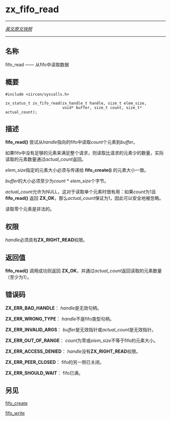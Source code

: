 # zx_fifo_read
---

[*英文原文快照*](https://github.com/fuchsia-mirror/zircon/blob/9b1d42b6f62ed4a4fe443eb03e020c74abcc8875/docs/syscalls/fifo_read.md)

---
<!-- ## NAME -->
## 名称

<!-- fifo_read - read data from a fifo -->
fifo_read —— 从fifo中读取数据

<!-- ## SYNOPSIS -->
## 概要

```
#include <zircon/syscalls.h>

zx_status_t zx_fifo_read(zx_handle_t handle, size_t elem_size,
                         void* buffer, size_t count, size_t* actual_count);
```

<!-- ## DESCRIPTION -->
## 描述

<!-- **fifo_read**() attempts to read up to *count* elements from the fifo
*handle* into *buffer*. -->
**fifo_read()** 尝试从*handle*指向的fifo中读取*count*个元素到*buffer*。

<!-- Fewer elements may be read than requested if there are insufficient
elements in the fifo to fulfill the entire request. The number of
elements actually read is returned via *actual_count*. -->
如果fifo中没有足够的元素来满足整个请求，则读取比请求的元素少的数量，实际读取的元素数量通过*actual_count*返回。

<!-- The element size specified by *elem_size* must match the element size
that was passed into **fifo_create**(). -->
*elem_size*指定的元素大小必须与传递给 **fifo_create()** 的元素大小一致。

<!-- *buffer* must have a size of at least *count * elem_size* bytes. -->
*buffer*的大小必须至少为*count* * *elem_size*个字节。
 
<!-- *actual_count* is allowed to be NULL. This is useful when reading
a single element: if *count* is 1 and **fifo_read**() returns **ZX_OK**,
*actual_count* is guaranteed to be 1 and thus can be safely ignored. -->
*actual_count*允许为NULL，这对于读取单个元素时很有用：如果*count*为1且 **fifo_read()** 返回 **ZX_OK**，那么*actual_count*保证为1，因此可以安全地被忽略。

<!-- It is not legal to read zero elements. -->
读取零个元素是非法的。

<!-- ## RIGHTS -->
## 权限

<!-- *handle* must have **ZX_RIGHT_READ**. -->
*handle*必须具有**ZX_RIGHT_READ**权限。

<!-- ## RETURN VALUE -->
## 返回值

<!-- **fifo_read**() returns **ZX_OK** on success, and returns
the number of elements read (at least one) via *actual_count*. -->
**fifo_read()** 调用成功则返回 **ZX_OK**，并通过*actual_count*返回读取的元素数量（至少为1）。


<!-- ## ERRORS -->
## 错误码

<!-- **ZX_ERR_BAD_HANDLE**  *handle* is not a valid handle.

**ZX_ERR_WRONG_TYPE**  *handle* is not a fifo handle.

**ZX_ERR_INVALID_ARGS**  *buffer* is an invalid pointer or *actual_count*
is an invalid pointer.

**ZX_ERR_OUT_OF_RANGE**  *count* is zero or *elem_size* is not equal
to the element size of the fifo.

**ZX_ERR_ACCESS_DENIED**  *handle* does not have **ZX_RIGHT_READ**.

**ZX_ERR_PEER_CLOSED**  The other side of the fifo is closed.

**ZX_ERR_SHOULD_WAIT**  The fifo is empty. -->

**ZX_ERR_BAD_HANDLE**： *handle*是无效句柄。

**ZX_ERR_WRONG_TYPE**： *handle*不是fifo类型句柄。

**ZX_ERR_INVALID_ARGS**： *buffer*是无效指针或*actual_count*是无效指针。

**ZX_ERR_OUT_OF_RANGE**： *count*为零或*elem_size*不等于fifo的元素大小。

**ZX_ERR_ACCESS_DENIED**： *handle*没有**ZX_RIGHT_READ**权限。

**ZX_ERR_PEER_CLOSED**： fifo的另一侧已关闭。

**ZX_ERR_SHOULD_WAIT**： fifo已满。

<!-- ## SEE ALSO -->
## 另见

[fifo_create](fifo_create.md)

[fifo_write](fifo_write.md)
